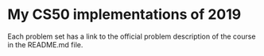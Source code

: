 # My CS50 implementations of 2019

Each problem set has a link to the official problem description of the course in the README.md file. 
